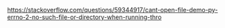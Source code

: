 https://stackoverflow.com/questions/59344917/cant-open-file-demo-py-errno-2-no-such-file-or-directory-when-running-thro